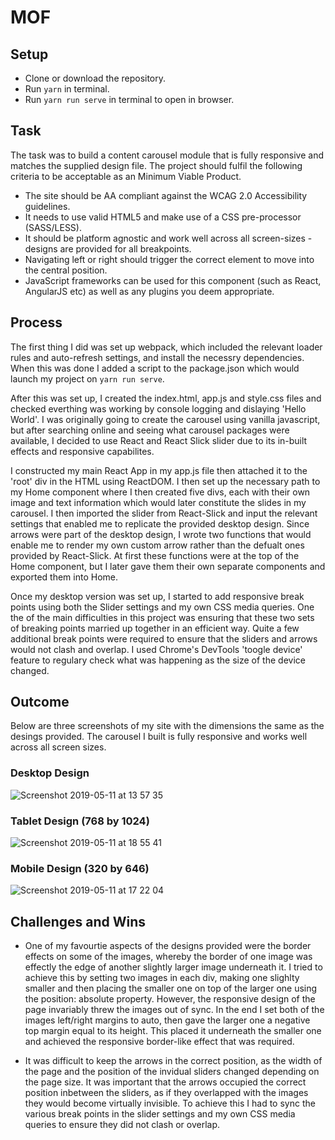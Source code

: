 # MOF

## Setup

* Clone or download the repository.
* Run `yarn` in terminal.
* Run `yarn run serve` in terminal to open in browser.

## Task

The task was to build a content carousel module that is fully responsive and matches the supplied design file. The project  should fulfil the following criteria to be acceptable as an Minimum Viable Product.
* The site should be AA compliant against the WCAG 2.0 Accessibility guidelines.
* It needs to use valid HTML5 and make use of a CSS pre-processor (SASS/LESS).
* It should be platform agnostic and work well across all screen-sizes - designs are provided for all breakpoints.
* Navigating left or right should trigger the correct element to move into the central position.
* JavaScript frameworks can be used for this component (such as React, AngularJS etc) as well as any plugins you deem appropriate.


## Process
The first thing I did was set up webpack, which included the relevant loader rules and auto-refresh settings, and install the necessry dependencies. When this was done I added a script to the package.json which would launch my project on `yarn run serve`.

After this was set up, I created the index.html, app.js and style.css files and checked everthing was working by console logging and dislaying 'Hello World'. I was originally going to create the carousel using vanilla javascript, but after searching online and seeing what carousel packages were available, I decided to use React and React Slick slider due to its in-built effects and responsive capabilites.

I constructed my main React App in my app.js file then attached it to the 'root' div in the HTML using ReactDOM. I then set up the necessary path to my Home component where I then created five divs, each with their own image and text information which would later constitute the slides in my carousel. I then imported the slider from React-Slick and input the relevant settings that enabled me to replicate the provided desktop design. Since arrows were part of the desktop design, I wrote two functions that would enable me to render my own custom arrow rather than the defualt ones provided by React-Slick. At first these functions were at the top of the Home component, but I later gave them their own separate components and exported them into Home.

Once my desktop version was set up, I started to add responsive break points using both the Slider settings and my own CSS media queries. One the of the main difficulties in this project was ensuring that these two sets of breaking points married up together in an efficient way. Quite a few additional break points were required to ensure that the sliders and arrows would not clash and overlap. I used Chrome's DevTools 'toogle device' feature to regulary check what was happening as the size of the device changed.

## Outcome
Below are three screenshots of my site with the dimensions the same as the desings provided. The carousel I built is fully responsive and works well across all screen sizes.

### Desktop Design
![Screenshot 2019-05-11 at 13 57 35](https://user-images.githubusercontent.com/43914382/57572864-5aa04200-7418-11e9-8428-9841500a3191.png)

### Tablet Design (768 by 1024)
![Screenshot 2019-05-11 at 18 55 41](https://user-images.githubusercontent.com/43914382/57573358-6c84e380-741e-11e9-9977-d4e8a005522f.png)

### Mobile Design (320 by 646)
![Screenshot 2019-05-11 at 17 22 04](https://user-images.githubusercontent.com/43914382/57572880-92a78500-7418-11e9-919f-98b616a15472.png)


## Challenges and Wins

* One of my favourtie aspects of the designs provided were the border effects on some of the images, whereby the border of one image was effectly the edge of another slightly larger image underneath it. I tried to achieve this by setting two images in each div, making one slighlty smaller and then placing the smaller one on top of the larger one using the position: absolute property. However, the responsive design of the page invariably threw the images out of sync. In the end I set both of the images left/right margins to auto, then gave the larger one a negative top margin equal to its height. This placed it underneath the smaller one and achieved the responsive border-like effect that was required.

* It was difficult to keep the arrows in the correct position, as the width of the page and the position of the invidual sliders changed depending on the page size. It was important that the arrows occupied the correct position inbetween the sliders, as if they overlapped with the images they would become virtually invisible. To achieve this I had to sync the various break points in the slider settings and my own CSS media queries to ensure they did not clash or overlap.
